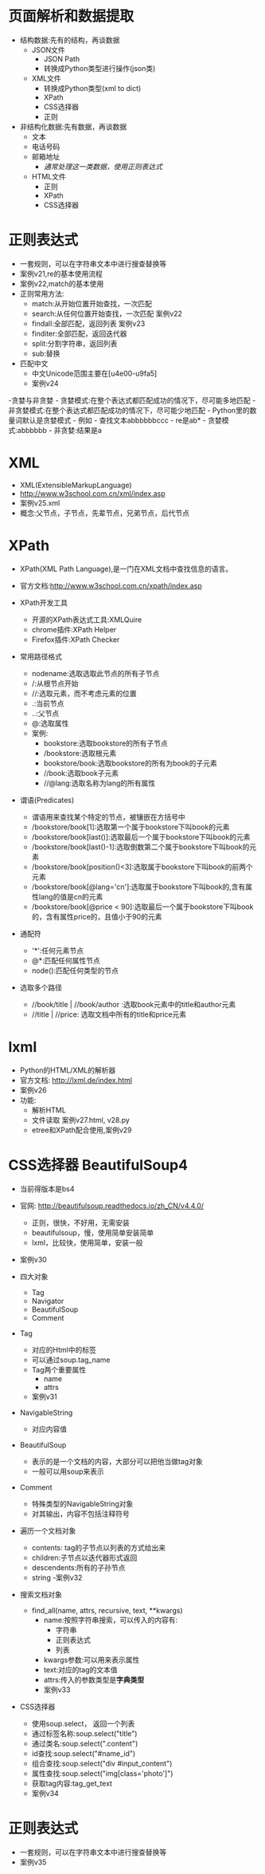 # 页面解析和数据提取
- 结构数据:先有的结构，再谈数据
    - JSON文件
        - JSON Path
        - 转换成Python类型进行操作(json类)
    - XML文件
        - 转换成Python类型(xml to dict)
        - XPath
        - CSS选择器
        - 正则    
- 非结构化数据:先有数据，再谈数据
    - 文本
    - 电话号码
    - 邮箱地址
        - *通常处理这一类数据，使用正则表达式*
    - HTML文件
        - 正则
        - XPath
        - CSS选择器
   
# 正则表达式
- 一套规则，可以在字符串文本中进行搜查替换等
- 案例v21,re的基本使用流程
- 案例v22,match的基本使用
- 正则常用方法:
    - match:从开始位置开始查找，一次匹配
    - search:从任何位置开始查找，一次匹配   案例v22
    - findall:全部匹配，返回列表 案例v23
    - finditer:全部匹配，返回迭代器
    - split:分割字符串，返回列表
    - sub:替换
- 匹配中文
    - 中文Unicode范围主要在[u4e00-u9fa5]
    - 案例v24    
    
-贪婪与非贪婪
    - 贪婪模式:在整个表达式都匹配成功的情况下，尽可能多地匹配
    - 非贪婪模式:在整个表达式都匹配成功的情况下，尽可能少地匹配
    - Python里的数量词默认是贪婪模式
    - 例如
        - 查找文本abbbbbbccc
        - re是ab*
        - 贪婪模式:abbbbbb
        - 非贪婪:结果是a
# XML
- XML(ExtensibleMarkupLanguage)
- http://www.w3school.com.cn/xml/index.asp
- 案例v25.xml
- 概念:父节点，子节点，先辈节点，兄弟节点，后代节点

# XPath
- XPath(XML Path Language),是一门在XML文档中查找信息的语言。
- 官方文档:http://www.w3school.com.cn/xpath/index.asp
- XPath开发工具
    - 开源的XPath表达式工具:XMLQuire
    - chrome插件:XPath Helper
    - Firefox插件:XPath Checker
    
- 常用路径格式
    - nodename:选取选取此节点的所有子节点
    - /:从根节点开始
    - //:选取元素，而不考虑元素的位置
    - .:当前节点
    - ..:父节点
    - @:选取属性
    - 案例:
        - bookstore:选取bookstore的所有子节点
        - /bookstore:选取根元素
        - bookstore/book:选取bookstore的所有为book的子元素
        - //book:选取book子元素
        - //@lang:选取名称为lang的所有属性
- 谓语(Predicates)
    - 谓语用来查找某个特定的节点，被镶嵌在方括号中
    - /bookstore/book[1]:选取第一个属于bookstore下叫book的元素
    - /bookstore/book[last()]:选取最后一个属于bookstore下叫book的元素
    - /bookstore/book[last()-1]:选取倒数第二个属于bookstore下叫book的元素
    - /bookstore/book[position()<3]:选取属于bookstore下叫book的前两个元素
    - /bookstore/book[@lang='cn']:选取属于bookstore下叫book的,含有属性lang的值是cn的元素
    - /bookstore/book[@price < 90]:选取最后一个属于bookstore下叫book的，含有属性price的，且值小于90的元素
    
    
- 通配符
    - '*':任何元素节点
    - @*:匹配任何属性节点
    - node():匹配任何类型的节点
    
- 选取多个路径
    - //book/title | //book/author :选取book元素中的title和author元素
    - //title | //price: 选取文档中所有的title和price元素
    
# lxml
- Python的HTML/XML的解析器
- 官方文档: http://lxml.de/index.html
- 案例v26
- 功能:
    - 解析HTML
    - 文件读取 案例v27.html, v28.py
    - etree和XPath配合使用,案例v29
    
# CSS选择器 BeautifulSoup4    
- 当前得版本是bs4
- 官网: http://beautifulsoup.readthedocs.io/zh_CN/v4.4.0/
    - 正则，很快，不好用，无需安装
    - beautifulsoup，慢，使用简单安装简单
    - lxml，比较快，使用简单，安装一般
- 案例v30
- 四大对象
    - Tag
    - Navigator
    - BeautifulSoup
    - Comment
- Tag
    - 对应的Html中的标签
    - 可以通过soup.tag_name
    - Tag两个重要属性
        - name
        - attrs
    - 案例v31
    
- NavigableString
    - 对应内容值
- BeautifulSoup
    - 表示的是一个文档的内容，大部分可以把他当做tag对象
    - 一般可以用soup来表示
- Comment
    - 特殊类型的NavigableString对象
    - 对其输出，内容不包括注释符号
    
    
- 遍历一个文档对象
    - contents: tag的子节点以列表的方式给出来
    - children:子节点以迭代器形式返回
    - descendents:所有的子孙节点
    - string
    -案例v32
- 搜索文档对象
    - find_all(name, attrs, recursive, text, **kwargs)
        - name:按照字符串搜索，可以传入的内容有:
            - 字符串
            - 正则表达式
            - 列表
        - kwargs参数:可以用来表示属性
        - text:对应的tag的文本值
        - attrs:传入的参数类型是**字典类型**
        - 案例v33
- CSS选择器    
    - 使用soup.select， 返回一个列表
    - 通过标签名称:soup.select("title")
    - 通过类名:soup.select(".content")
    - id查找:soup.select("#name_id")
    - 组合查找:soup.select("div #input_content")
    - 属性查找:soup.select("img[class='photo']")
    - 获取tag内容:tag_get_text
    - 案例v34

# 正则表达式
- 一套规则，可以在字符串文本中进行搜查替换等
- 案例v35



